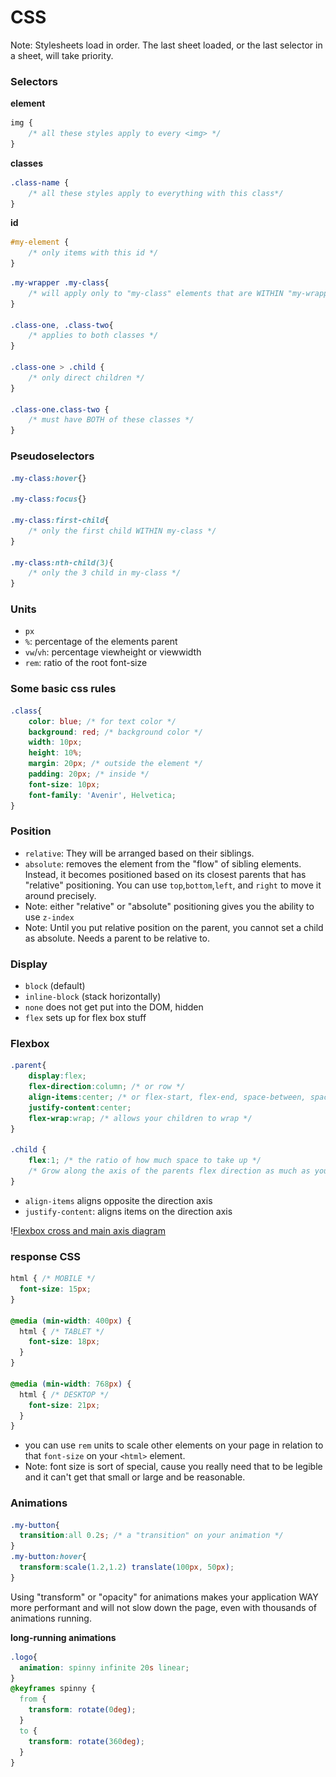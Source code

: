 # CSS

Note: Stylesheets load in order. The last sheet loaded, or the last selector in a sheet, will take priority.

### Selectors

**element**
```css
img {
    /* all these styles apply to every <img> */
}
```

**classes**
```css
.class-name {
    /* all these styles apply to everything with this class*/
}
```

**id**
``` css
#my-element {
    /* only items with this id */
}
```


```css
.my-wrapper .my-class{
    /* will apply only to "my-class" elements that are WITHIN "my-wrapper" */
}

.class-one, .class-two{
    /* applies to both classes */
}

.class-one > .child {
    /* only direct children */
}

.class-one.class-two {
    /* must have BOTH of these classes */
}
```

### Pseudoselectors

```css
.my-class:hover{}

.my-class:focus{}

.my-class:first-child{
    /* only the first child WITHIN my-class */
}

.my-class:nth-child(3){
    /* only the 3 child in my-class */
}
```

### Units
- `px`
- `%`: percentage of the elements parent
- `vw`/`vh`: percentage viewheight or viewwidth
- `rem`: ratio of the root font-size

### Some basic css rules

```css
.class{
    color: blue; /* for text color */
    background: red; /* background color */
    width: 10px;
    height: 10%;
    margin: 20px; /* outside the element */
    padding: 20px; /* inside */
    font-size: 10px;
    font-family: 'Avenir', Helvetica;
}
```

### Position
- `relative`: They will be arranged based on their siblings.
- `absolute`: removes the element from the "flow" of sibling elements. Instead, it becomes positioned based on its closest parents that has "relative" positioning. You can use `top`,`bottom`,`left`, and `right` to move it around precisely.
- Note: either "relative" or "absolute" positioning gives you the ability to use `z-index`
- Note: Until you put relative position on the parent, you cannot set a child as absolute. Needs a parent to be relative to.

### Display

- `block` (default)
- `inline-block` (stack horizontally)
- `none` does not get put into the DOM, hidden
- `flex` sets up for flex box stuff

### Flexbox

```css
.parent{
    display:flex;
    flex-direction:column; /* or row */
    align-items:center; /* or flex-start, flex-end, space-between, space-around, space-evenly */
    justify-content:center;
    flex-wrap:wrap; /* allows your children to wrap */
}

.child {
    flex:1; /* the ratio of how much space to take up */
    /* Grow along the axis of the parents flex direction as much as you can */
}
```
- `align-items` aligns opposite the direction axis
- `justify-content`: aligns items on the direction axis

\![Flexbox cross and main axis diagram](\flexbox.PNG)

### response CSS
```css
html { /* MOBILE */
  font-size: 15px;
}

@media (min-width: 400px) {
  html { /* TABLET */
    font-size: 18px;
  }
}

@media (min-width: 768px) {
  html { /* DESKTOP */
    font-size: 21px;
  }
}
```
- you can use `rem` units to scale other elements on your page in relation to that `font-size` on your `<html>` element.
- Note: font size is sort of special, cause you really need that to be legible and it can't get that small or large and be reasonable.

### Animations

```css
.my-button{
  transition:all 0.2s; /* a "transition" on your animation */
}
.my-button:hover{
  transform:scale(1.2,1.2) translate(100px, 50px);
}
```

Using "transform" or "opacity" for animations makes your application WAY more performant and will not slow down the page, even with thousands of animations running.

**long-running animations**
```css
.logo{
  animation: spinny infinite 20s linear;
}
@keyframes spinny {
  from {
    transform: rotate(0deg);
  }
  to {
    transform: rotate(360deg);
  }
}
```